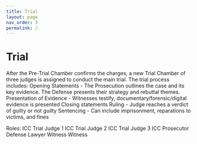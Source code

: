 ```yaml
---
title: Trial
layout: page
nav_order: 3
permalink: /
---
```


# Trial

After the Pre-Trial Chamber confirms the charges, a new Trial Chamber of three judges is assigned to conduct the main trial. The trial process includes:
Opening Statements - The Prosecution outlines the case and its key evidence. The Defense presents their strategy and rebuttal themes.
Presentation of Evidence - Witnesses testify, documentary/forensic/digital evidence is presented
Closing statements
Ruling - Judge reaches a verdict of guilty or not guilty
Sentencing - Can include imprisonment, reparations to victims, and fines

Roles:
    ICC Trial Judge 1
    ICC Trial Judge 2
    ICC Trial Judge 3
    ICC Prosecutor
    Defense Lawyer
    Witness
    Witness
